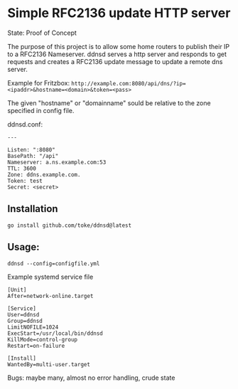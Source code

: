 # Simple RFC2136 update HTTP server

State: Proof of Concept

The purpose of this project is to allow some home routers to
publish their IP to a RFC2136 Nameserver. ddnsd serves a http
server and responds to get requests and creates a RFC2136 update
message to update a remote dns server.

Example for Fritzbox:
`http://example.com:8080/api/dns/?ip=<ipaddr>&hostname=<domain>&token=<pass>`

The given "hostname" or "domainname" sould be relative to the zone specified in
config file.

ddnsd.conf:
```
---

Listen: ":8080"
BasePath: "/api"
Nameserver: a.ns.example.com:53
TTL: 3600
Zone: ddns.example.com.
Token: test
Secret: <secret>
```

## Installation

`go install github.com/toke/ddnsd@latest`

## Usage:


`ddnsd --config=configfile.yml`


Example systemd service file
```
[Unit]
After=network-online.target

[Service]
User=ddnsd
Group=ddnsd
LimitNOFILE=1024
ExecStart=/usr/local/bin/ddnsd
KillMode=control-group
Restart=on-failure

[Install]
WantedBy=multi-user.target
```

Bugs: maybe many, almost no error handling, crude state
